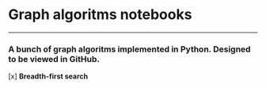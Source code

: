 # Graph algoritms notebooks
___________________________
### A bunch of graph algoritms implemented in Python. Designed to be viewed in GitHub.
[x] __Breadth-first search__
